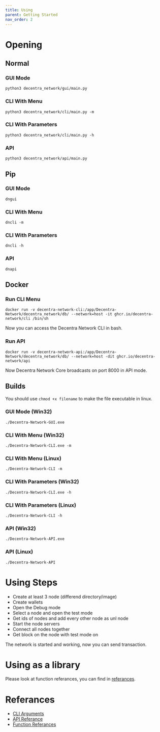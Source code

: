 ```yaml
---
title: Using
parent: Getting Started
nav_order: 2
---
```


# Opening

## Normal

### GUI Mode

`python3 decentra_network/gui/main.py`

### CLI With Menu

`python3 decentra_network/cli/main.py -m`

### CLI With Parameters

`python3 decentra_network/cli/main.py -h`

### API

`python3 decentra_network/api/main.py`

## Pip

### GUI Mode

`dngui`

### CLI With Menu

`dncli -m`

### CLI With Parameters

`dncli -h`

### API

`dnapi`

## Docker

### Run CLI Menu

`docker run -v decentra-network-cli:/app/Decentra-Network/decentra_network/db/ --network=host -it ghcr.io/decentra-network/cli /bin/sh`

Now you can access the Decentra Network CLI in bash.

### Run API

`docker run -v decentra-network-api:/app/Decentra-Network/decentra_network/db/ --network=host -dit ghcr.io/decentra-network/api`

Now Decentra Network Core broadcasts on port 8000 in API mode.

## Builds

You should use `chmod +x filename` to make the file executable in linux.

### GUI Mode (Win32)

`./Decentra-Network-GUI.exe`

### CLI With Menu (Win32)

`./Decentra-Network-CLI.exe -m`

### CLI With Menu (Linux)

`./Decentra-Network-CLI -m`

### CLI With Parameters (Win32)

`./Decentra-Network-CLI.exe -h`

### CLI With Parameters (Linux)

`./Decentra-Network-CLI -h`

### API (Win32)

`./Decentra-Network-API.exe`

### API (Linux)

`./Decentra-Network-API`

# Using Steps

- Create at least 3 node (differend directory/image)
- Create wallets
- Open the Debug mode
- Select a node and open the test mode
- Get ids of nodes and add every other node as unl node
- Start the node servers
- Connect all nodes together
- Get block on the node with test mode on

The network is started and working, now you can send transaction.

# Using as a library

Please look at function referances, you can find in [referances](https://decentra-network.github.io/Decentra-Network/getting-started/using.html#referances).

# Referances

- [CLI Arguments](https://decentra-network.github.io/Decentra-Network/systems/cli.html)
- [API Referance](https://decentra-network.github.io/Decentra-Network/systems/api.html)
- [Function Referances](https://decentra-network.github.io/Decentra-Network/systems/functions.html)

